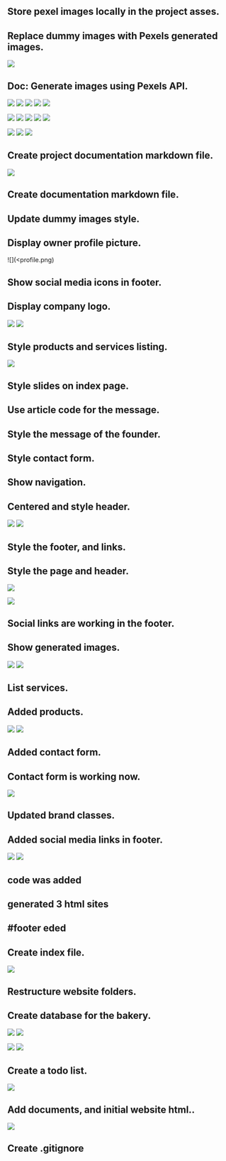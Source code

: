 ## Store pexel images locally in the project asses.

## Replace dummy images with Pexels generated images.

![](<Screenshots/Screenshot (78).png>)

## Doc: Generate images using Pexels API.

![](<Screenshots/Screenshot (85).png>) 
![](<Screenshots/Screenshot (84).png>) 
![](<Screenshots/Screenshot (82).png>) 
![](<Screenshots/Screenshot (79).png>) 
![](<Screenshots/Screenshot (88).png>)

![](<Screenshots/Screenshot (64).png>) 
![](<Screenshots/Screenshot (61).png>) 
![](<Screenshots/Screenshot (68).png>)
![](<Screenshots/Screenshot (60).png>) 
![](<Screenshots/Screenshot (58).png>)

![](<Screenshots/Screenshot (56).png>) 
![](<Screenshots/Screenshot (54).png>) 
![](<Screenshots/Screenshot (46).png>) 

## Create project documentation markdown file.

![](<Screenshots/Screenshot (43).png>)

## Create documentation markdown file.
## Update dummy images style.

## Display owner profile picture.
![](<profile.png)

## Show social media icons in footer.

## Display company logo.
![](<Screenshots/Screenshot (44).png>)
![](<Screenshots/Screenshot (36).png>) 
## Style products and services listing.

![](<Screenshots/Screenshot (35).png>)
## Style slides on index page.
## Use article code for the message.

## Style the message of the founder.

## Style contact form.

## Show navigation.

## Centered and style header.

![](<Screenshots/Screenshot (30).png>) 
![](<Screenshots/Screenshot (29).png>)
## Style the footer, and links.

## Style the page and header.
![](<Screenshots/Screenshot (25).png>)

![](<Screenshots/Screenshot (24).png>) 
## Social links are working in the footer.

## Show generated images.

![](<Screenshots/Screenshot (18).png>)
![](<Screenshots/Screenshot (20).png>)

## List services.
## Added products.

![](<Screenshots/Screenshot (16).png>) 
![](<Screenshot 2023-09-03 133818.png>)

## Added contact form.
## Contact form is working now.
![](<Screenshots/Screenshot (31).png>)
## Updated brand classes.

## Added social media links in footer.
![](<Screenshots/Screenshot (41).png>)
![](<Screenshots/Screenshot (40).png>) 

## code was added

## generated 3 html sites

## #footer eded

## Create index file.

 
 ![](<Screenshots/Screenshot (19).png>)
 
## Restructure website folders.


## Create database for the bakery.
![](<generate services in json.png>) 
![](<generate services.png>)

![](<genarete product pricing.png>) 
![](<generate products.png>)

## Create a todo list.

![](<Screenshots/Screenshot (46).png>)

## Add documents, and initial website html..
![](<Screenshots/Screenshot (13).png>)

## Create .gitignore
